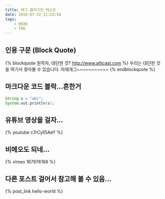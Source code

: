 ```yaml
---
title: 테그 플러그인 테스트
date: 2016-07-22 11:23:54
tags: 
    - HEXO
    - TAG
---
```


## 인용 구문 (Block Quote)

{% blockquote 원작자, 대단한 것? http://www.alticast.com %}
우리는 대단한 것을 여기서 찾아볼 수 있습니다. 아재개그~~~~~~~~~~~
{% endblockquote %}

## 마크다운 코드 블락...흔한거

```java test.java
String s = "abc";
System.out.println(s);
```

## 유튜브 영상을 걸자...

{% youtube c7rCyll5AeY %}

## 비메오도 되네...

{% vimeo 167976188 %}

## 다른 포스트 걸어서 참고해 볼 수 있음...

{% post_link hello-world %}

